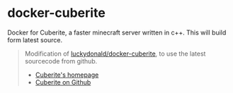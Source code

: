 # docker-cuberite
Docker for Cuberite, a faster minecraft server written in c++. This will build form latest source.    

>Modification of [luckydonald/docker-cuberite](https://github.com/luckydonald/docker-cuberite), to use the latest sourcecode from github.    
> - [Cuberite's homepage](http://cuberite.org/)    
> - [Cuberite on Github](https://github.com/cuberite/cuberite/)    

